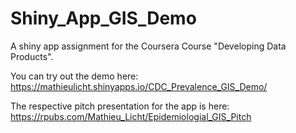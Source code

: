 # Shiny_App_GIS_Demo
A shiny app assignment for the Coursera Course "Developing Data Products". 

You can try out the demo here: https://mathieulicht.shinyapps.io/CDC_Prevalence_GIS_Demo/

The respective pitch presentation for the app is here: https://rpubs.com/Mathieu_Licht/Epidemiologial_GIS_Pitch

